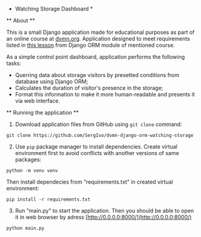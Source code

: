 * Watching Storage Dashboard *

** About **

This is a small Django application made for educational purposes as part of an online course at [dvmn.org](https://dvmn.org/). Application designed to meet requirements listed in [this lesson](https://dvmn.org/modules/django-orm/lesson/watching-storage/) from Django ORM module of mentioned course.

As a simple control point dashboard, application performs the following tasks:

* Querring data about storage visitors by presetted conditions from database using Django ORM;
* Calculates the duration of visitor's presence in the storage;
* Format this information to make it more human-readable and presents it via web interface.

** Running the application **

1. Download application files from GitHub using `git clone` command:
```
git clone https://github.com/SergIvo/dvmn-django-orm-watching-storage
```
2. Use `pip` package manager to install dependencies. Create virtual environment first to avoid conflicts with another versions of same packages:
```
python -m venv venv
```
Then install dependecies from "requirements.txt" in created virtual environment:
```
pip install -r requirements.txt
```
3. Run "main.py" to start the application. Then you should be able to open it in web browser by adress [http://0.0.0.0:8000/](http://0.0.0.0:8000/)
```
python main.py
```


